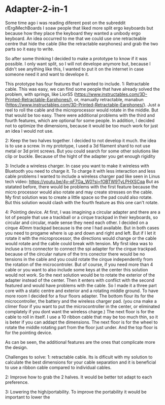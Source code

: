 # Adapter-2-in-1

Some time ago i was reading diferent post on the subreddit r/ErgiMechBoards I soaw people that liked more split ergo keyboards but because how they place the keyboard they wanted a unibody ergo keyboard. An idea occurred to me that we could use one retracteable centre that hide the cable (like the retractable earphones) and grab the two parts so it easy to write.

So after some thinking I decided to make a prototype to know if it was possible. I only want split, so I will not develope anymore but, because I didn't see anything like this, I wanted to put it on the internet in case someone need it and want to develope it.

This prototype has four features that I wanted to include.
  1: Retractable cable. 
  This was easy, we can find some people that have already solved the problem, with springs, like LiorS5 (https://www.instructables.com/3D-Printed-Retractable-Earphones/), or, manually retractable, manabun (https://www.instructables.com/3D-Printed-Retractable-Earphones/). Just a reel to roll the cable and the microprocessor would rotate in the middle. 
  But that would be too easy. There were additional problems with the third and fourth features, which are optional for some people. In addition, I decided not to optimize the dimensions, because it would be too much work for just an idea I would not use.
  
  2: Keep the two halves together. 
  I decided to not develop it much. the idea is to use a screw. In my prototype, I used a 3d filament shard to not use metal or 3d print screws. But you could search for some other solutions like clip or buckle. Because of the hight of the adapter you get enough rigidity 
  
  3: Include a wireless charger.
  In case you want to make it wireless with Bluetooth you need to charge it. To charge it with less interaction and less cable problems I wanted to include a wireless charger pad like seen in Linus tech video: https://youtu.be/4y-qF7Ga_W0?si=fOBTW9TyLPHXSCqa
  But as statated before, there would be problems with the first feature because the micro processor would also rotate and may create stresses on the cable. My first solution was to create a little space so the pad could also rotate. But this solution would clash with the fourth feature as this one can't rotate.

  4: Pointing device.
  At first, I was imagining a circular adapter and there are a lot of people that use a trackball or a cirque trackpad in their keyboards, so circular and circular, made sense they need each other. I decided on a cirque 40mm trackpad because is the one I had available. 
  But in both cases you need to progame where is up and down and right and left. But if I let it rotate it with the microprocessor, the directions would change or the cable would rotate and the cable could break with tension. 
  My first idea was to incluse a trrs connector to connect the spi adapter for the cirque trackpad. because of the circular nature of the trrs conector there would be no tensions in the cable and you could rotate the cirque independently from the rotation of the microcontroler.
  But of course, if you need more than 4 cable or you want to also include some keys at the center this solution would not work. So the next solution would be to rotate the exterior of the adapter instead of the center. Then it enters with conflict with the second featured and would have problems with the cable. So I made it a three part core with a static centre and exterior and a rotating middle ground.
  To have more room I decided for a four floors adapter. The bottom flour its for the microcontroller, the battery and the wireless charger pad. (you cna make a climer floor if you want to put the microcontroller in the center, or eliminated complately if you dont want the wireless charge.) The next floor is for the cable to roll in itself. I use a 10 ribbon cable that may be too much thin, so it is beter if you can addapt the dimensions. The next floor is for the wheel to rotate the middle rotating part from the floor just under. And the top floor is for the pointing device. 


As can be seen, the additional features are the ones that complicate more the design. 

Challenges to solve:
  1: retractable cable.
  Its is dificult with my solution to calculate the best dimensions for your cable separation and it is beneficial to use a ribbon cable compared to individual cables.

  2: Improve how to grab the 2 halves. 
  It would be better tot adapt to each preference.

  3: Lowering the high/portability.
  To improve the portability it would be important to lower the 
